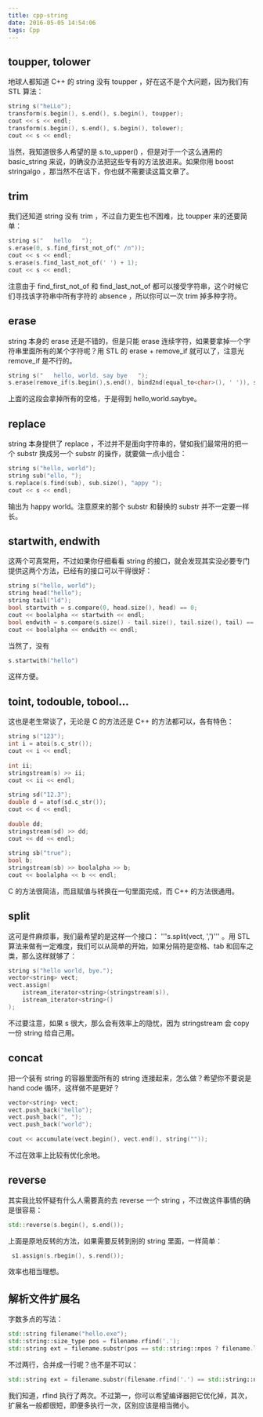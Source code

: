 ```yaml
---
title: cpp-string
date: 2016-05-05 14:54:06
tags: Cpp
---
```

## toupper, tolower
地球人都知道 C++ 的 string 没有 toupper ，好在这不是个大问题，因为我们有 STL 算法：
```c++
string s("heLLo");
transform(s.begin(), s.end(), s.begin(), toupper);
cout << s << endl;
transform(s.begin(), s.end(), s.begin(), tolower);
cout << s << endl;
```
当然，我知道很多人希望的是 s.to_upper() ，但是对于一个这么通用的 basic_string 来说，的确没办法把这些专有的方法放进来。如果你用 boost stringalgo ，那当然不在话下，你也就不需要读这篇文章了。

## trim
我们还知道 string 没有 trim ，不过自力更生也不困难，比 toupper 来的还要简单：
```c++
string s("   hello   ");
s.erase(0, s.find_first_not_of(" /n"));
cout << s << endl;
s.erase(s.find_last_not_of(' ') + 1);
cout << s << endl;
```
注意由于 find_first_not_of 和 find_last_not_of 都可以接受字符串，这个时候它们寻找该字符串中所有字符的 absence ，所以你可以一次 trim 掉多种字符。

## erase
string 本身的 erase 还是不错的，但是只能 erase 连续字符，如果要拿掉一个字符串里面所有的某个字符呢？用 STL 的 erase + remove_if 就可以了，注意光 remove_if 是不行的。
```c++
string s("   hello, world. say bye   ");
s.erase(remove_if(s.begin(),s.end(), bind2nd(equal_to<char>(), ' ')), s.end());
```
上面的这段会拿掉所有的空格，于是得到 hello,world.saybye。

## replace
string 本身提供了 replace ，不过并不是面向字符串的，譬如我们最常用的把一个 substr 换成另一个 substr 的操作，就要做一点小组合：
```c++
string s("hello, world");
string sub("ello, ");
s.replace(s.find(sub), sub.size(), "appy ");
cout << s << endl;
```
输出为 happy world。注意原来的那个 substr 和替换的 substr 并不一定要一样长。

## startwith, endwith
这两个可真常用，不过如果你仔细看看 string 的接口，就会发现其实没必要专门提供这两个方法，已经有的接口可以干得很好：
```c++
string s("hello, world");
string head("hello");
string tail("ld");
bool startwith = s.compare(0, head.size(), head) == 0;
cout << boolalpha << startwith << endl;
bool endwith = s.compare(s.size() - tail.size(), tail.size(), tail) == 0;
cout << boolalpha << endwith << endl;
```
当然了，没有
```c++ 
s.startwith("hello") 
```
这样方便。

## toint, todouble, tobool...
这也是老生常谈了，无论是 C 的方法还是 C++ 的方法都可以，各有特色：
```c++
string s("123");
int i = atoi(s.c_str());
cout << i << endl;
    
int ii;
stringstream(s) >> ii;
cout << ii << endl;
    
string sd("12.3");
double d = atof(sd.c_str());
cout << d << endl;
    
double dd;
stringstream(sd) >> dd;
cout << dd << endl;
    
string sb("true");
bool b;
stringstream(sb) >> boolalpha >> b;
cout << boolalpha << b << endl;
```
C 的方法很简洁，而且赋值与转换在一句里面完成，而 C++ 的方法很通用。

## split
这可是件麻烦事，我们最希望的是这样一个接口： '''s.split(vect, ',')''' 。用 STL 算法来做有一定难度，我们可以从简单的开始，如果分隔符是空格、tab 和回车之类，那么这样就够了：
```c++
string s("hello world, bye.");
vector<string> vect;
vect.assign(
    istream_iterator<string>(stringstream(s)),
    istream_iterator<string>()
);
```

不过要注意，如果 s 很大，那么会有效率上的隐忧，因为 stringstream 会 copy 一份 string 给自己用。

## concat
把一个装有 string 的容器里面所有的 string 连接起来，怎么做？希望你不要说是 hand code 循环，这样做不是更好？

```c++
vector<string> vect;
vect.push_back("hello");
vect.push_back(", ");
vect.push_back("world");
    
cout << accumulate(vect.begin(), vect.end(), string(""));
```
不过在效率上比较有优化余地。

## reverse
其实我比较怀疑有什么人需要真的去 reverse 一个 string ，不过做这件事情的确是很容易：
```c++
std::reverse(s.begin(), s.end());
```
上面是原地反转的方法，如果需要反转到别的 string 里面，一样简单：
```c++
 s1.assign(s.rbegin(), s.rend());
```
效率也相当理想。


## 解析文件扩展名
字数多点的写法：
```c++
std::string filename("hello.exe");
std::string::size_type pos = filename.rfind('.');
std::string ext = filename.substr(pos == std::string::npos ? filename.length() : pos + 1);
```
不过两行，合并成一行呢？也不是不可以：
```c++
std::string ext = filename.substr(filename.rfind('.') == std::string::npos ? filename.length() : filename.rfind('.') + 1);
```
我们知道，rfind 执行了两次。不过第一，你可以希望编译器把它优化掉，其次，扩展名一般都很短，即便多执行一次，区别应该是相当微小。
